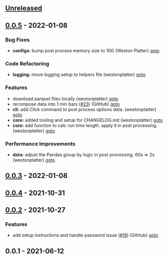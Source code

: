 <a name="unreleased"></a>
## [Unreleased]


<a name="0.0.5"></a>
## [0.0.5] - 2022-01-08
### Bug Fixes
- **configs:** bump post process memory size to 10G (Weston Platter) [goto](https://github.com/westonplatter/finx-option-data/commit/b77b989f7f3a3ee99cb67d1b63996226975f8289)

### Code Refactoring
- **logging:** move logging setup to helpers file (westonplatter) [goto](https://github.com/westonplatter/finx-option-data/commit/b4ca14ed3d9a7dee08b2667dc0458b2d165d5476)

### Features
- download parquet files locally (westonplatter) [goto](https://github.com/westonplatter/finx-option-data/commit/2f2001c55bb0512530fa7c6e95e92dd6451a9543)
- recompose data into 1 min bars ([#23](https://github.com/westonplatter/finx-option-data/issues/23)) (GitHub) [goto](https://github.com/westonplatter/finx-option-data/commit/24b4ddc86fa58366870c6b088b5b0b1eb121b41c)
- **cli:** add Click command to post process options data. (westonplatter) [goto](https://github.com/westonplatter/finx-option-data/commit/d835c6801f75dc1d484bd7112f7b092c645e2627)
- **core:** added tooling and setup for CHANGELOG.md (westonplatter) [goto](https://github.com/westonplatter/finx-option-data/commit/5264aebf5bb8e95a6ebf4bfe7d8b76db4c967aa0)
- **core:** add function to calc run time length. apply it in post processing. (westonplatter) [goto](https://github.com/westonplatter/finx-option-data/commit/ac537c3498e3ad47e6f2626da85cfc04b80626b3)

### Performance Improvements
- **data:** adjust the Pandas group by logic in post processing. 60s => 2s (westonplatter) [goto](https://github.com/westonplatter/finx-option-data/commit/fbcdaf0430d14ea4ef32f9fc4f07bcc00f85e111)


<a name="0.0.3"></a>
## [0.0.3] - 2022-01-08

<a name="0.0.4"></a>
## [0.0.4] - 2021-10-31

<a name="0.0.2"></a>
## [0.0.2] - 2021-10-27
### Features
- add setup instructions and handle password issue ([#19](https://github.com/westonplatter/finx-option-data/issues/19)) (GitHub) [goto](https://github.com/westonplatter/finx-option-data/commit/52270ce6b430cd920f32f0c370d4fe6841f3b5a4)


<a name="0.0.1"></a>
## 0.0.1 - 2021-06-12

[Unreleased]: https://github.com/westonplatter/finx-option-data/compare/0.0.5...HEAD
[0.0.5]: https://github.com/westonplatter/finx-option-data/compare/0.0.3...0.0.5
[0.0.3]: https://github.com/westonplatter/finx-option-data/compare/0.0.4...0.0.3
[0.0.4]: https://github.com/westonplatter/finx-option-data/compare/0.0.2...0.0.4
[0.0.2]: https://github.com/westonplatter/finx-option-data/compare/0.0.1...0.0.2
